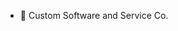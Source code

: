 - 👋 Custom Software and Service Co.

<!---
CharlieSlaughter/CharlieSlaughter is a ✨ special ✨ repository because its `README.md` (this file) appears on your GitHub profile.
You can click the Preview link to take a look at your changes.
--->

